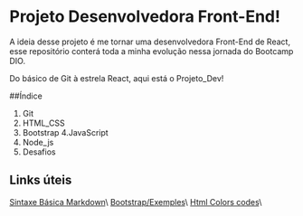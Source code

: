 # Projeto Desenvolvedora Front-End!
A ideia desse projeto é me tornar uma desenvolvedora Front-End de React, esse repositório conterá toda a minha evolução nessa jornada do Bootcamp DIO.
 
Do básico de Git à estrela React, 
aqui está o Projeto_Dev!

##Índice
1. Git
2. HTML_CSS
3. Bootstrap
4.JavaScript
5. Node_js
6. Desafios

## Links úteis
[Sintaxe Básica Markdown](https://www.markdownguide.org/)\\
[Bootstrap/Exemples](https://getbootstrap.com/)\\
[Html Colors codes](https://htmlcolorcodes.com/)\\